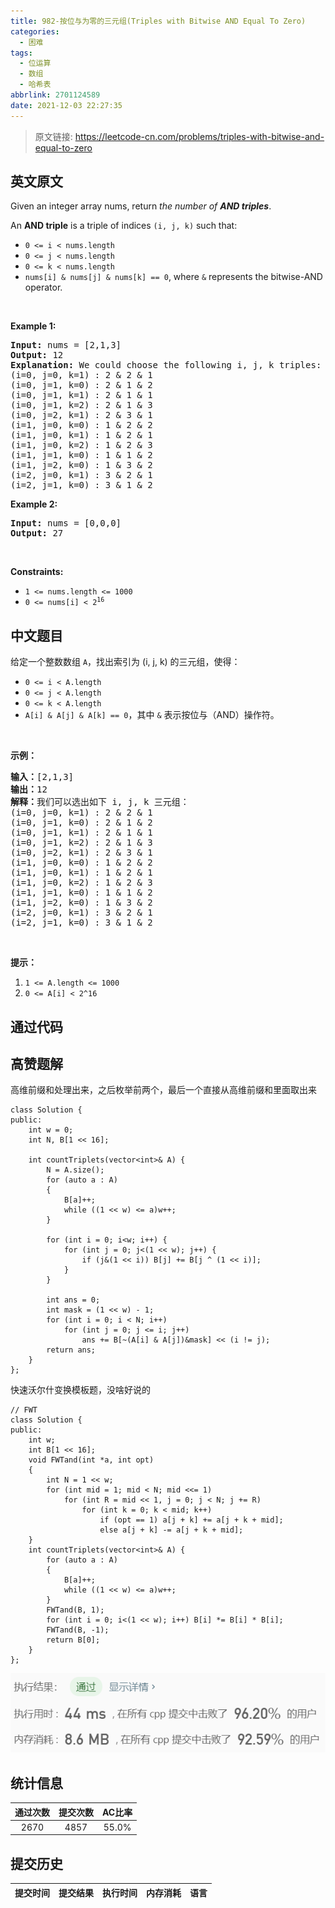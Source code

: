 ```yaml
---
title: 982-按位与为零的三元组(Triples with Bitwise AND Equal To Zero)
categories:
  - 困难
tags:
  - 位运算
  - 数组
  - 哈希表
abbrlink: 2701124589
date: 2021-12-03 22:27:35
---
```


> 原文链接: https://leetcode-cn.com/problems/triples-with-bitwise-and-equal-to-zero


## 英文原文
<div><p>Given an integer array nums, return <em>the number of <strong>AND triples</strong></em>.</p>

<p>An <strong>AND triple</strong> is a triple of indices <code>(i, j, k)</code> such that:</p>

<ul>
	<li><code>0 &lt;= i &lt; nums.length</code></li>
	<li><code>0 &lt;= j &lt; nums.length</code></li>
	<li><code>0 &lt;= k &lt; nums.length</code></li>
	<li><code>nums[i] &amp; nums[j] &amp; nums[k] == 0</code>, where <code>&amp;</code> represents the bitwise-AND operator.</li>
</ul>

<p>&nbsp;</p>
<p><strong>Example 1:</strong></p>

<pre>
<strong>Input:</strong> nums = [2,1,3]
<strong>Output:</strong> 12
<strong>Explanation:</strong> We could choose the following i, j, k triples:
(i=0, j=0, k=1) : 2 &amp; 2 &amp; 1
(i=0, j=1, k=0) : 2 &amp; 1 &amp; 2
(i=0, j=1, k=1) : 2 &amp; 1 &amp; 1
(i=0, j=1, k=2) : 2 &amp; 1 &amp; 3
(i=0, j=2, k=1) : 2 &amp; 3 &amp; 1
(i=1, j=0, k=0) : 1 &amp; 2 &amp; 2
(i=1, j=0, k=1) : 1 &amp; 2 &amp; 1
(i=1, j=0, k=2) : 1 &amp; 2 &amp; 3
(i=1, j=1, k=0) : 1 &amp; 1 &amp; 2
(i=1, j=2, k=0) : 1 &amp; 3 &amp; 2
(i=2, j=0, k=1) : 3 &amp; 2 &amp; 1
(i=2, j=1, k=0) : 3 &amp; 1 &amp; 2
</pre>

<p><strong>Example 2:</strong></p>

<pre>
<strong>Input:</strong> nums = [0,0,0]
<strong>Output:</strong> 27
</pre>

<p>&nbsp;</p>
<p><strong>Constraints:</strong></p>

<ul>
	<li><code>1 &lt;= nums.length &lt;= 1000</code></li>
	<li><code>0 &lt;= nums[i] &lt; 2<sup>16</sup></code></li>
</ul>
</div>

## 中文题目
<div><p>给定一个整数数组&nbsp;<code>A</code>，找出索引为 (i, j, k) 的三元组，使得：</p>

<ul>
	<li><code>0 &lt;= i &lt; A.length</code></li>
	<li><code>0 &lt;= j &lt; A.length</code></li>
	<li><code>0 &lt;= k &lt; A.length</code></li>
	<li><code>A[i]&nbsp;&amp; A[j]&nbsp;&amp; A[k] == 0</code>，其中&nbsp;<code>&amp;</code>&nbsp;表示按位与（AND）操作符。</li>
</ul>

<p>&nbsp;</p>

<p><strong>示例：</strong></p>

<pre><strong>输入：</strong>[2,1,3]
<strong>输出：</strong>12
<strong>解释：</strong>我们可以选出如下 i, j, k 三元组：
(i=0, j=0, k=1) : 2 &amp; 2 &amp; 1
(i=0, j=1, k=0) : 2 &amp; 1 &amp; 2
(i=0, j=1, k=1) : 2 &amp; 1 &amp; 1
(i=0, j=1, k=2) : 2 &amp; 1 &amp; 3
(i=0, j=2, k=1) : 2 &amp; 3 &amp; 1
(i=1, j=0, k=0) : 1 &amp; 2 &amp; 2
(i=1, j=0, k=1) : 1 &amp; 2 &amp; 1
(i=1, j=0, k=2) : 1 &amp; 2 &amp; 3
(i=1, j=1, k=0) : 1 &amp; 1 &amp; 2
(i=1, j=2, k=0) : 1 &amp; 3 &amp; 2
(i=2, j=0, k=1) : 3 &amp; 2 &amp; 1
(i=2, j=1, k=0) : 3 &amp; 1 &amp; 2
</pre>

<p>&nbsp;</p>

<p><strong>提示：</strong></p>

<ol>
	<li><code>1 &lt;= A.length &lt;= 1000</code></li>
	<li><code>0 &lt;= A[i] &lt; 2^16</code></li>
</ol>
</div>

## 通过代码
<RecoDemo>
</RecoDemo>


## 高赞题解
高维前缀和处理出来，之后枚举前两个，最后一个直接从高维前缀和里面取出来
```
class Solution {
public:
	int w = 0;
	int N, B[1 << 16];

	int countTriplets(vector<int>& A) {
		N = A.size();
		for (auto a : A)
		{
			B[a]++;
			while ((1 << w) <= a)w++;
		}

		for (int i = 0; i<w; i++) {
			for (int j = 0; j<(1 << w); j++) {
				if (j&(1 << i)) B[j] += B[j ^ (1 << i)];
			}
		}

		int ans = 0;
		int mask = (1 << w) - 1;
		for (int i = 0; i < N; i++)
			for (int j = 0; j <= i; j++)
				ans += B[~(A[i] & A[j])&mask] << (i != j);
		return ans;
	}
};
```
快速沃尔什变换模板题，没啥好说的
```
// FWT
class Solution {
public:
	int w;
	int B[1 << 16];
	void FWTand(int *a, int opt)
	{
		int N = 1 << w;
		for (int mid = 1; mid < N; mid <<= 1)
			for (int R = mid << 1, j = 0; j < N; j += R)
				for (int k = 0; k < mid; k++)
					if (opt == 1) a[j + k] += a[j + k + mid];
					else a[j + k] -= a[j + k + mid];
	}
	int countTriplets(vector<int>& A) {
		for (auto a : A)
		{
			B[a]++;
			while ((1 << w) <= a)w++;
		}
		FWTand(B, 1);
		for (int i = 0; i<(1 << w); i++) B[i] *= B[i] * B[i];
		FWTand(B, -1);
		return B[0];
	}
};
```

![image.png](../images/triples-with-bitwise-and-equal-to-zero-0.png)


## 统计信息
| 通过次数 | 提交次数 | AC比率 |
| :------: | :------: | :------: |
|    2670    |    4857    |   55.0%   |

## 提交历史
| 提交时间 | 提交结果 | 执行时间 |  内存消耗  | 语言 |
| :------: | :------: | :------: | :--------: | :--------: |
